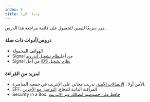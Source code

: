 ```yaml
---
index: 5
title: ماذا الان؟
---
```

مرر سريعًا لليمين للحصول على قائمة مراجعة هذا الدرس.

### دروس/أدوات ذات صلة

*   [الهواتف المحمولة](umbrella://communications/mobile-phones)
*   Signal من أجل[نظام تشغيل أندرويد](umbrella://tools/messaging/s_signal-for-android.md)
*   Signal من أجل [iOS نظام تشغيل](umbrella://tools/messaging/s_signal-for-ios.md)

### لمزيد من القراءة

*   الأمن أولا ، [الاتصالات الآمنة](https://advocacyassembly.org/en/courses/33/#/chapter/1/lesson/1), تدريب مجاني على الإنترنت في جمعية المناصرة.
*   EFF، المراقبة الذاتية للدفاع، [التواصل مع الآخرين](https://ssd.eff.org/en/module/communicating-others)
*   Security in a Box، [حافظ على خصوصية اتصالك عبر الإنترنت](https://securityinabox.org/en/guide/secure-communication)